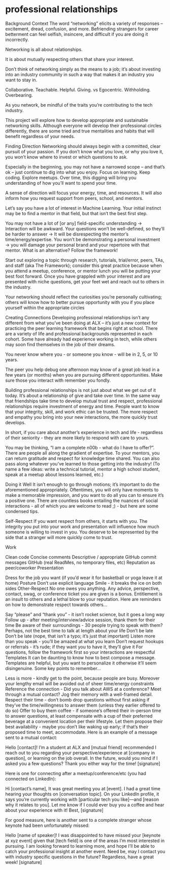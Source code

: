# professional relationships

Background Context
The word “networking” elicits a variety of responses – excitement, dread, confusion, and more. Befriending strangers for career betterment can feel selfish, insincere, and difficult if you are doing it incorrectly.

Networking is all about relationships.

It is about mutually respecting others that share your interest.

Don’t think of networking simply as the means to a job; it’s about investing into an industry community in such a way that makes it an industry you want to stay in.

Collaborative. Teachable. Helpful. Giving. vs Egocentric. Withholding. Overbearing.

As you network, be mindful of the traits you’re contributing to the tech industry.

This project will explore how to develop appropriate and sustainable networking skills. Although everyone will develop their professional circles differently, there are some tried and true mentalities and habits that will benefit regardless of your needs.

Finding Direction
Networking should always begin with a committed, clear pursuit of your passion. If you don’t know what you love, or why you love it, you won’t know where to invest or which questions to ask.

Especially in the beginning, you may not have a narrowed scope – and that’s ok – just continue to dig into what you enjoy. Focus on learning. Keep coding. Explore meetups. Over time, this digging will bring you understanding of how you’ll want to spend your time.

A sense of direction will focus your energy, time, and resources. It will also inform how you request support from peers, school, and mentors.

Let’s say you have a lot of interest in Machine Learning. Your initial instinct may be to find a mentor in that field, but that isn’t the best first step.

You may not have a lot of [or any] field-specific understanding → Interaction will be awkward.
Your questions won’t be well-defined, so they’ll be harder to answer → It will be disrespecting the mentor’s time/energy/expertise.
You won’t be demonstrating a personal investment → you will damage your personal brand and your repertoire with that mentor.
What is an alternative? Follow the framework!

Start out exploring a topic through research, tutorials, trial/error, peers, TAs, and staff (aka The Framework); consider this great practice because when you attend a meetup, conference, or mentor lunch you will be putting your best foot forward. Once you have grappled with your interest and are presented with niche questions, get your feet wet and reach out to others in the industry.

Your networking should reflect the curiosities you’re personally cultivating; others will know how to better pursue opportunity with you if you place yourself within the appropriate circles

Creating Connections
Developing professional relationships isn’t any different from what you’ve been doing at ALX – it’s just a new context for practicing the peer learning framework that begins right at school. There are a variety of life and professional backgrounds represented in each cohort. Some have already had experience working in tech, while others may soon find themselves in the job of their dreams.

You never know where you - or someone you know - will be in 2, 5, or 10 years.

The peer you help debug one afternoon may know of a great job lead in a few years (or months) when you are pursuing different opportunities. Make sure those you interact with remember you fondly.

Building professional relationships is not just about what we get out of it today. It’s about a relationship of give and take over time. In the same way that friendships take time to develop mutual trust and respect, professional relationships require investment of energy and time. People want to know that your integrity, skill, and work ethic can be trusted. The more respect and empathy you bring into your new interactions, the more quickly trust develops.

In short, if you care about another’s experience in tech and life - regardless of their seniority - they are more likely to respond with care to yours.

You may be thinking, “I am a complete n00b - what do I have to offer?”. There are people all along the gradient of expertise. To your mentors, you can return gratitude and respect for knowledge time shared. You can also pass along whatever you’ve learned to those getting into the industry! (To name a few ideas: write a technical tutorial, mentor a high school student, speak at a meetup about lessons learned, etc.)

Doing it Well
It isn’t enough to go through motions; it’s important to do the aforementioned appropriately. Oftentimes, you will only have moments to make a memorable impression, and you want to do all you can to ensure it’s a positive one. There are countless books entailing the nuances of social interactions - all of which you are welcome to read ;) - but here are some condensed tips.

Self-Respect
If you want respect from others, it starts with you. The integrity you put into your work and presentation will influence how much someone is willing to invest in you. You deserve to be represented by the side that a stranger will more quickly come to trust.

Work

Clean code
Concise comments
Descriptive / appropriate GitHub commit messages
GitHub (real ReadMes, no temporary files, etc)
Reputation as peer/coworker
Presentation

Dress for the job you want (if you’d wear it for basketball or yoga leave it at home)
Posture
Don’t use explicit language
Smile - it breaks the ice on both sides
Other-Respect
No one owes you anything. Any advice, perspective, contact, swag, or conference ticket you are given is a bonus. Entitlement is an insult to others and a lethal blow to your reputation. Here are reminders on how to demonstrate respect towards others…

Say “please” and “thank you” - it isn’t rocket science, but it goes a long way
Follow up - after meeting/interview/advice session, thank them for their time
Be aware of their surroundings - 30 people trying to speak with them? Perhaps, not the best time to talk at length about your life
Don’t be late
Don’t be late (nope, that isn’t a typo; it’s just that important)
Listen more than you speak - you’ll be amazed at what you learn
Don’t request hookups or referrals - it’s rude; if they want you to have it, they’ll give it
For questions, follow the framework first so your interactions are respectful
Templates
It can be daunting to know how to best compose a message. Templates are helpful, but you want to personalize it otherwise it’ll seem disingenuine. Some key points to remember…

Less is more - kindly get to the point, because people are busy. Moreover your lengthy email will be avoided out of sheer time/energy constraints
Reference the connection - Did you talk about AWS at a conference? Meet through a mutual contact? Jog their memory with a well-framed detail.
Respect their time - don’t bomb drop questions without first asking if they’ve the time/willingness to answer them (unless they earlier offered to do so)
Offer to buy them coffee - if someone’s offered their in-person time to answer questions, at least compensate with a cup of their preferred beverage at a convenient location per their lifestyle.
Let them propose their best availability - maybe you don’t like waking up early; if that’s their proposed time to meet, accommodate.
Here is an example of a message sent to a mutual contact:

Hello [contact]! I’m a student at ALX and [mutual friend] recommended I reach out to you regarding your perspective/experience at [company in question], or learning on the job overall. In the future, would you mind if I asked you a few questions? Thank you either way for the time! [signature]

Here is one for connecting after a meetup/conference/etc (you had connected on LinkedIn):

Hi [contact’s name], It was great meeting you at [event]. I had a great time hearing your thoughts on [conversation topic]. On your LinkedIn profile, it says you’re currently working with [particular tech you like]—and [reason why it relates to you]. Let me know if I could ever buy you a coffee and hear about your experience with it! Best, [signature]

For good measure, here is another sent to a complete stranger whose keynote had been unfortunately missed:

Hello [name of speaker]! I was disappointed to have missed your [keynote at xyz event] given that [tech field] is one of the areas I’m most interested in pursuing. I am looking forward to learning more, and hope I’ll be able to catch your professional insight at another event. Need be, may I contact you with industry specific questions in the future? Regardless, have a great week! [signature]

